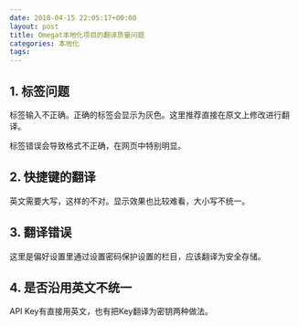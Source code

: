 ```yaml
---
date: 2018-04-15 22:05:17+00:00
layout: post
title: Omegat本地化项目的翻译质量问题
categories: 本地化
tags: 
---
```


## 1. 标签问题

标签输入不正确。正确的标签会显示为灰色。这里推荐直接在原文上修改进行翻译。
 

标签错误会导致格式不正确，在网页中特别明显。

 

## 2. 快捷键的翻译

英文需要大写，这样的不对。显示效果也比较难看，大小写不统一。
 

 

## 3. 翻译错误

这里是偏好设置里通过设置密码保护设置的栏目，应该翻译为安全存储。

 
 

## 4. 是否沿用英文不统一

API Key有直接用英文，也有把Key翻译为密钥两种做法。

 
